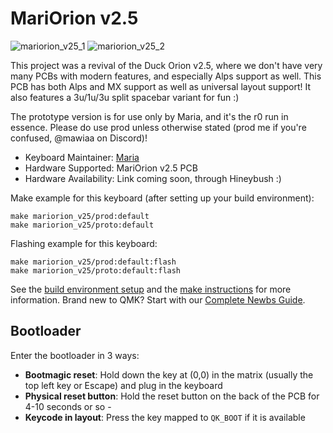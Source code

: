 # MariOrion v2.5

![mariorion_v25_1](https://i.imgur.com/3OrUK2ph.jpeg)
![mariorion_v25_2](https://i.imgur.com/OvMBHOlh.jpeg)

This project was a revival of the Duck Orion v2.5, where we don't have very many PCBs with modern features, and 
especially Alps support as well. This PCB has both Alps and MX support as well as universal layout support! It also 
features a 3u/1u/3u split spacebar variant for fun :)

The prototype version is for use only by Maria, and it's the r0 run in essence. Please do use prod unless otherwise 
stated (prod me if you're confused, @mawiaa on Discord)!

* Keyboard Maintainer: [Maria](https://github.com/toril940)
* Hardware Supported: MariOrion v2.5 PCB
* Hardware Availability: Link coming soon, through Hineybush :)

Make example for this keyboard (after setting up your build environment):

    make mariorion_v25/prod:default
    make mariorion_v25/proto:default

Flashing example for this keyboard:

    make mariorion_v25/prod:default:flash
    make mariorion_v25/proto:default:flash

See the [build environment setup](https://docs.qmk.fm/#/getting_started_build_tools) and the [make instructions](https://docs.qmk.fm/#/getting_started_make_guide) for more information. Brand new to QMK? Start with our [Complete Newbs Guide](https://docs.qmk.fm/#/newbs).


## Bootloader

Enter the bootloader in 3 ways:

* **Bootmagic reset**: Hold down the key at (0,0) in the matrix (usually the top left key or Escape) and plug in the keyboard
* **Physical reset button**: Hold the reset button on the back of the PCB for 4-10 seconds or so - 
* **Keycode in layout**: Press the key mapped to `QK_BOOT` if it is available
